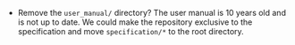 * Remove the `user_manual/` directory? The user manual is 10 years old and is not up to date. We could make the repository exclusive to the specification and move `specification/*` to the root directory.
